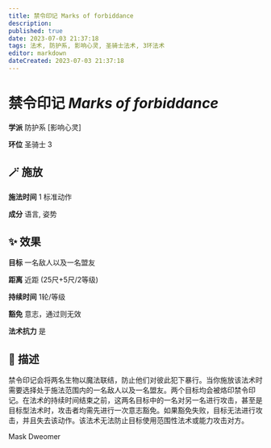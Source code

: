 ```yaml
---
title: 禁令印记 Marks of forbiddance
description: 
published: true
date: 2023-07-03 21:37:18
tags: 法术, 防护系, 影响心灵, 圣骑士法术, 3环法术
editor: markdown
dateCreated: 2023-07-03 21:37:18
---
```


# **禁令印记** *Marks of forbiddance*

**学派** 防护系 \[影响心灵\] 

**环位** 圣骑士 3

## 🪄 施放

**施法时间** 1 标准动作

**成分** 语言, 姿势

## ✨ 效果 

**目标** 一名敌人以及一名盟友 

**距离** 近距 (25尺+5尺/2等级)  

**持续时间** 1轮/等级 

**豁免** 意志，通过则无效

**法术抗力** 是

## 📖 描述

禁令印记会将两名生物以魔法联结，防止他们对彼此犯下暴行。当你施放该法术时需要选择处于施法范围内的一名敌人以及一名盟友。两个目标均会被烙印禁令印记。在法术的持续时间结束之前，这两名目标中的一名对另一名进行攻击，甚至是目标型法术时，攻击者均需先进行一次意志豁免。如果豁免失败，目标无法进行攻击，并且失去该动作。该法术无法防止目标使用范围性法术或能力攻击对方。

Mask Dweomer
    